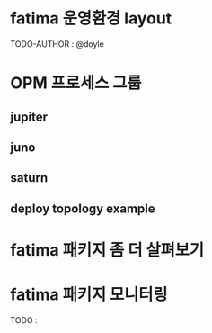 # fatima 운영환경 layout

TODO-AUTHOR : @doyle

# OPM 프로세스 그룹


## jupiter

## juno

## saturn

## deploy topology example


# fatima 패키지 좀 더 살펴보기


# fatima 패키지 모니터링

TODO : 